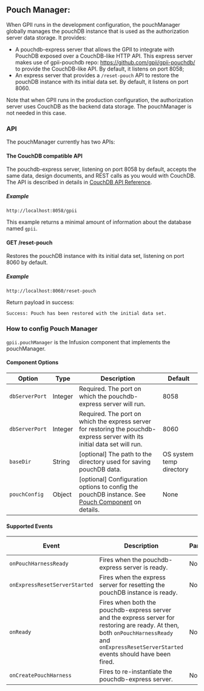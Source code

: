 ## Pouch Manager:

When GPII runs in the development configuration, the pouchManager globally manages the pouchDB instance that is used as the authorization server data storage. It provides:
* A pouchdb-express server that allows the GPII to integrate with PouchDB exposed over a CouchDB-like HTTP API. This express server makes use of gpii-pouchdb repo: https://github.com/gpii/gpii-pouchdb/ to provide the CouchDB-like API. By default, it listens on port 8058;
* An express server that provides a `/reset-pouch` API to restore the pouchDB instance with its initial data set. By default, it listens on port 8060.

Note that when GPII runs in the production configuration, the authorization server uses CouchDB as the backend data storage. The pouchManager is not needed in this case.

### API

The pouchManager currently has two APIs:

#### The CouchDB compatible API
The pouchdb-express server, listening on port 8058 by default, accepts the same data, design documents, and REST calls as you would with CouchDB. The API is described in details in [CouchDB API Reference](http://docs.couchdb.org/en/stable/api/index.html).

##### Example

`http://localhost:8058/gpii`

This example returns a minimal amount of information about the database named `gpii`.

#### GET /reset-pouch

Restores the pouchDB instance with its initial data set, listening on port 8060 by default.

##### Example

`http://localhost:8060/reset-pouch`

Return payload in success:
```
Success: Pouch has been restored with the initial data set.
```

### How to config Pouch Manager

`gpii.pouchManager` is the Infusion component that implements the pouchManager.

#### Component Options

| Option            | Type       | Description | Default |
| ----------------- | ---------- | ----------- | ------- |
| `dbServerPort` | Integer | Required. The port on which the pouchdb-express server will run. | 8058 |
| `dbServerPort` | Integer | Required. The port on which the express server for restoring the pouchdb-express server with its initial data set will run. | 8060 |
| `baseDir` | String | [optional] The path to the directory used for saving pouchDB data. | OS system temp directory |
| `pouchConfig` | Object | [optional] Configuration options to config the pouchDB instance. See [Pouch Component](https://github.com/GPII/gpii-pouchdb/blob/master/docs/pouch-component.md) on details. | None |

#### Supported Events

| Event | Description | Parameters | Parameters Description |
| ----- | ----------- | ---------- | ---------------------- |
| `onPouchHarnessReady` | Fires when the pouchdb-express server is ready. | None |  |
| `onExpressResetServerStarted` | Fires when the express server for resetting the pouchDB instance is ready. | None |  |
| `onReady` | Fires when both the pouchdb-express server and the express server for restoring are ready. At then, both `onPouchHarnessReady` and `onExpressResetServerStarted` events should have been fired. | None |  |
| `onCreatePouchHarness` | Fires to re-instantiate the pouchdb-express server. | None |  |
